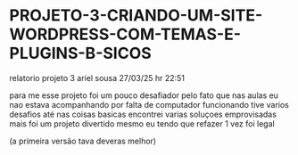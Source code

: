 # PROJETO-3-CRIANDO-UM-SITE-WORDPRESS-COM-TEMAS-E-PLUGINS-B-SICOS
relatorio projeto 3
ariel sousa 27/03/25 hr 22:51

para me esse projeto foi um pouco desafiador pelo fato que nas aulas eu nao estava acompanhando por falta de computador funcionando  tive varios desafios até nas coisas basicas encontrei varias soluçoes emprovisadas mais foi um projeto divertido mesmo eu tendo que refazer 1 vez foi legal

(a primeira versão tava deveras melhor)
